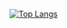 [![Top Langs](https://github-readme-stats.vercel.app/api/top-langs/?username=WilhelmRosental&layout=compact&theme=material-palenight&hide_border=true)](https://github.com/anuraghazra/github-readme-stats)
